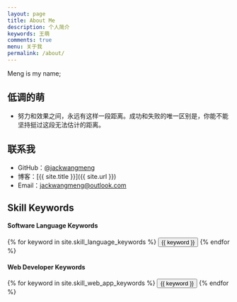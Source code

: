 ```yaml
---
layout: page
title: About Me
description: 个人简介
keywords: 王萌
comments: true
menu: 关于我
permalink: /about/
---
```


Meng is my name;


## 低调的萌

* 努力和效果之间，永远有这样一段距离。成功和失败的唯一区别是，你能不能坚持挺过这段无法估计的距离。

## 联系我

* GitHub：[@jackwangmeng](https://github.com/jackwangmeng)
* 博客：[{{ site.title }}]({{ site.url }})
* Email：jackwangmeng@outlook.com

## Skill Keywords

#### Software Language Keywords
<div class="btn-inline">
    {% for keyword in site.skill_language_keywords %}
    <button class="btn btn-outline" type="button">{{ keyword }}</button>
    {% endfor %}
</div>

#### Web Developer Keywords
<div class="btn-inline">
    {% for keyword in site.skill_web_app_keywords %}
    <button class="btn btn-outline" type="button">{{ keyword }}</button>
    {% endfor %}
</div>

